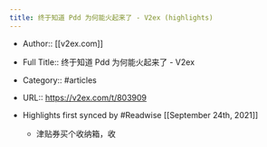 ```yaml
---
title: 终于知道 Pdd 为何能火起来了 - V2ex (highlights)
---
```


- Author:: [[v2ex.com]]

- Full Title:: 终于知道 Pdd 为何能火起来了 - V2ex

- Category:: #articles

- URL:: https://v2ex.com/t/803909

- Highlights first synced by #Readwise [[September 24th, 2021]]
	 - 津贴券买个收纳箱，收
